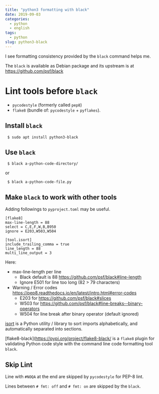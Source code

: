 ```yaml
---
title: "python3 formatting with black"
date: 2019-09-03
categories:
  - python
  - english
tags:
  - python
slug: python3-black
---
```


I see formatting consistency provided by the `black` command helps me.

The `black` is available as Debian package and its upstream is at
https://github.com/psf/black


# Lint tools before `black`

* `pycodestyle` (formerly called `pep8`)
* `flake8` (bundle of: `pycodestyle` + `pyflakes`).


## Install `black`


```
 $ sudo apt install python3-black
```

## Use `black`

```
 $ black a-python-code-directory/
```

or

```
 $ black a-python-code-file.py
```

## Make `black` to work with other tools

Adding followings to `pyproject.toml` may be useful.

```
[flake8]
max-line-length = 88
select = C,E,F,W,B,B950
ignore = E203,W503,W504

[tool.isort]
include_trailing_comma = true
line_length = 88
multi_line_output = 3
```

Here:

* max-line-length per line
  * Black default is 88 https://github.com/psf/black#line-length
  * Ignore E501 for line too long (82 > 79 characters)
* Warning / Error codes https://pep8.readthedocs.io/en/latest/intro.html#error-codes
  * E203 for https://github.com/psf/black#slices
  * W503 for https://github.com/psf/black#line-breaks--binary-operators
  * W504 for line break after binary operator (default ignored)

[isort](https://github.com/timothycrosley/isort) is a Python utility / library
to sort imports alphabetically, and automatically separated into sections.

[flake8-black](https://pypi.org/project/flake8-black/ is a `flake8` plugin for
validating Python code style with the command line code formatting tool
`black`.

## Skip Lint

Line with `#NOQA` at the end are skipped by `pycodestyle` for PEP-8 lint.

Lines between `# fmt: off` and `# fmt: on` are skipped by the `black`.

<!-- vim: set tw=78 sts=2 sw=2 et : -->


